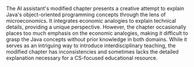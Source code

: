 The AI assistant's modified chapter presents a creative attempt to explain Java's object-oriented programming concepts through the lens of microeconomics. It integrates economic analogies to explain technical details, providing a unique perspective. However, the chapter occasionally places too much emphasis on the economic analogies, making it difficult to grasp the Java concepts without prior knowledge in both domains. While it serves as an intriguing way to introduce interdisciplinary teaching, the modified chapter has inconsistencies and sometimes lacks the detailed explanation necessary for a CS-focused educational resource.